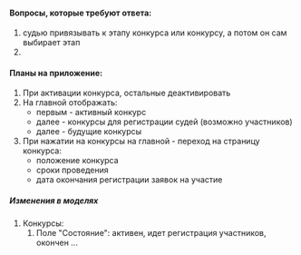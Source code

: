 #### Вопросы, которые требуют ответа:
1. судью привязывать к этапу конкурса или конкурсу, а потом он сам выбирает этап
2. 


#### Планы на приложение:

1. При активации конкурса, остальные деактивировать
2. На главной отображать:
    * первым - активный конкурс
    * далее - конкурсы для регистрации судей (возможно участников)
    * далее - будущие конкурсы
3. При нажатии на конкурсы на главной - переход на страницу конкурса:
    * положение конкурса
    * сроки проведения
    * дата окончания регистрации заявок на участие

##### Изменения в моделях

1. Конкурсы:
   1. Поле "Состояние": активен, идет регистрация участников, окончен ...

> 
